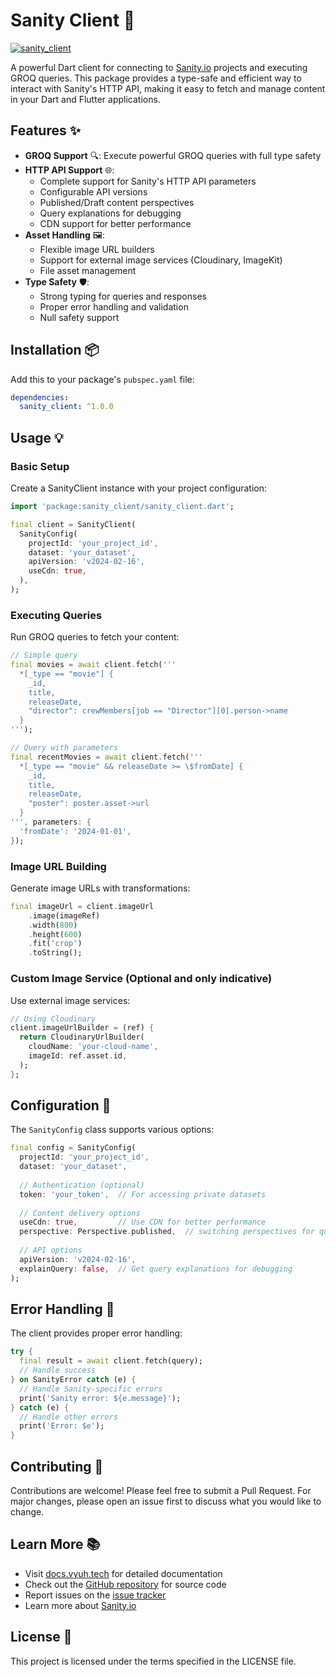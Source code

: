# Sanity Client 🔌

[![sanity_client](https://img.shields.io/pub/v/sanity_client.svg?label=sanity_client&logo=dart&color=blue&style=for-the-badge)](https://pub.dev/packages/sanity_client)

A powerful Dart client for connecting to [Sanity.io](https://www.sanity.io) projects and executing GROQ queries. This package provides a type-safe and efficient way to interact with Sanity's HTTP API, making it easy to fetch and manage content in your Dart and Flutter applications.

## Features ✨

- **GROQ Support** 🔍: Execute powerful GROQ queries with full type safety
- **HTTP API Support** 🌐:
  - Complete support for Sanity's HTTP API parameters
  - Configurable API versions
  - Published/Draft content perspectives
  - Query explanations for debugging
  - CDN support for better performance
- **Asset Handling** 🖼️:
  - Flexible image URL builders
  - Support for external image services (Cloudinary, ImageKit)
  - File asset management
- **Type Safety** 🛡️:
  - Strong typing for queries and responses
  - Proper error handling and validation
  - Null safety support

## Installation 📦

Add this to your package's `pubspec.yaml` file:

```yaml
dependencies:
  sanity_client: ^1.0.0
```

## Usage 💡

### Basic Setup

Create a SanityClient instance with your project configuration:

```dart
import 'package:sanity_client/sanity_client.dart';

final client = SanityClient(
  SanityConfig(
    projectId: 'your_project_id',
    dataset: 'your_dataset',
    apiVersion: 'v2024-02-16',
    useCdn: true,
  ),
);
```

### Executing Queries

Run GROQ queries to fetch your content:

```dart
// Simple query
final movies = await client.fetch('''
  *[_type == "movie"] {
    _id,
    title,
    releaseDate,
    "director": crewMembers[job == "Director"][0].person->name
  }
''');

// Query with parameters
final recentMovies = await client.fetch('''
  *[_type == "movie" && releaseDate >= \$fromDate] {
    _id,
    title,
    releaseDate,
    "poster": poster.asset->url
  }
''', parameters: {
  'fromDate': '2024-01-01',
});
```

### Image URL Building

Generate image URLs with transformations:

```dart
final imageUrl = client.imageUrl
    .image(imageRef)
    .width(800)
    .height(600)
    .fit('crop')
    .toString();
```

### Custom Image Service (Optional and only indicative)

Use external image services:

```dart
// Using Cloudinary
client.imageUrlBuilder = (ref) {
  return CloudinaryUrlBuilder(
    cloudName: 'your-cloud-name',
    imageId: ref.asset.id,
  );
};
```

## Configuration 🔧

The `SanityConfig` class supports various options:

```dart
final config = SanityConfig(
  projectId: 'your_project_id',
  dataset: 'your_dataset',
  
  // Authentication (optional)
  token: 'your_token',  // For accessing private datasets
  
  // Content delivery options
  useCdn: true,         // Use CDN for better performance
  perspective: Perspective.published,  // switching perspectives for query execution
  
  // API options
  apiVersion: 'v2024-02-16',
  explainQuery: false,  // Get query explanations for debugging
);
```

## Error Handling 🚨

The client provides proper error handling:

```dart
try {
  final result = await client.fetch(query);
  // Handle success
} on SanityError catch (e) {
  // Handle Sanity-specific errors
  print('Sanity error: ${e.message}');
} catch (e) {
  // Handle other errors
  print('Error: $e');
}
```

## Contributing 🤝

Contributions are welcome! Please feel free to submit a Pull Request. For major changes, please open an issue first to discuss what you would like to change.

## Learn More 📚

- Visit [docs.vyuh.tech](https://docs.vyuh.tech) for detailed documentation
- Check out the [GitHub repository](https://github.com/vyuh-tech/vyuh) for source code
- Report issues on the [issue tracker](https://github.com/vyuh-tech/vyuh/issues)
- Learn more about [Sanity.io](https://www.sanity.io/docs)

## License 📄

This project is licensed under the terms specified in the LICENSE file.
